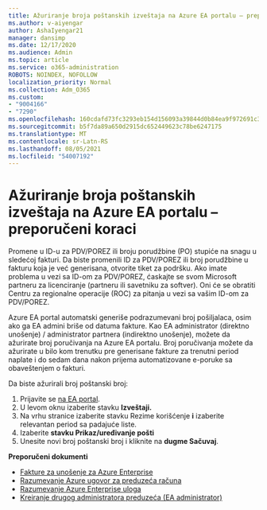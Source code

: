 ```yaml
---
title: Ažuriranje broja poštanskih izveštaja na Azure EA portalu – preporučeni koraci
ms.author: v-aiyengar
author: AshaIyengar21
manager: dansimp
ms.date: 12/17/2020
ms.audience: Admin
ms.topic: article
ms.service: o365-administration
ROBOTS: NOINDEX, NOFOLLOW
localization_priority: Normal
ms.collection: Adm_O365
ms.custom:
- "9004166"
- "7290"
ms.openlocfilehash: 160cdafd73fc3293eb154d156093a39844d0b84ea9f972691c3630693d720b38
ms.sourcegitcommit: b5f7da89a650d2915dc652449623c78be6247175
ms.translationtype: MT
ms.contentlocale: sr-Latn-RS
ms.lasthandoff: 08/05/2021
ms.locfileid: "54007192"
---
```

# <a name="update-po-number-in-azure-ea-portal---recommended-steps"></a>Ažuriranje broja poštanskih izveštaja na Azure EA portalu – preporučeni koraci

Promene u ID-u za PDV/POREZ ili broju porudžbine (PO) stupiće na snagu u sledećoj fakturi. Da biste promenili ID za PDV/POREZ ili broj porudžbine u fakturu koja je već generisana, otvorite tiket za podršku. Ako imate problema u vezi sa ID-om za PDV/POREZ, ćaskajte se svom Microsoft partneru za licenciranje (partneru ili savetniku za softver). Oni će se obratiti Centru za regionalne operacije (ROC) za pitanja u vezi sa vašim ID-om za PDV/POREZ. 

Azure EA portal automatski generiše podrazumevani broj pošiljalaca, osim ako ga EA admini briše od datuma fakture. Kao EA administrator (direktno unošenje) / administrator partnera (indirektno unošenje), možete da ažurirate broj poručivanja na Azure EA portalu. Broj poručivanja možete da ažurirate u bilo kom trenutku pre generisane fakture za trenutni period naplate i do sedam dana nakon prijema automatizovane e-poruke sa obaveštenjem o fakturi.    

Da biste ažurirali broj poštanski broj:

1. Prijavite se [na EA portal](https://ea.azure.com/).
1. U levom oknu izaberite stavku **Izveštaji.**
1. Na vrhu stranice izaberite stavku Rezime korišćenje **i** izaberite relevantan period sa padajuće liste.
1. Izaberite **stavku Prikaz/uređivanje pošti**
1. Unesite novi broj poštanski broj i kliknite na **dugme Sačuvaj**.

**Preporučeni dokumenti** 

- [Fakture za unošenje za Azure Enterprise](https://docs.microsoft.com/azure/billing/billing-ea-portal-enrollment-invoices) 
- [Razumevanje Azure ugovor za preduzeća računa](https://docs.microsoft.com/azure/billing/billing-understand-your-bill-ea)  
- [Razumevanje Azure Enterprise uloga](https://docs.microsoft.com/azure/billing/billing-understand-your-bill-ea) 
- [Kreiranje drugog administratora preduzeća (EA administrator)](https://docs.microsoft.com/azure/cost-management-billing/manage/ea-portal-administration#create-another-enterprise-administrator) 
